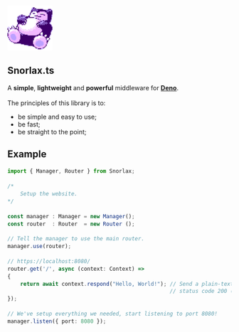 <img src="media/snorlax.gif" width="20%">

## Snorlax.ts
A **simple**, **lightweight** and **powerful** middleware for [**Deno**](https://deno.com/).\
\
The principles of this library is to:
- be simple and easy to use;
- be fast;
- be straight to the point; 

## Example
```ts
import { Manager, Router } from Snorlax;

/*
    Setup the website.
*/

const manager : Manager = new Manager();
const router  : Router  = new Router ();

// Tell the manager to use the main router.
manager.use(router);

// https://localhost:8080/
router.get('/', async (context: Context) =>
{
    return await context.respond("Hello, World!"); // Send a plain-text 'Hello, World!' with
                                                   // status code 200 (OK) to the client.
});

// We've setup everything we needed, start listening to port 8080!
manager.listen({ port: 8080 });
```